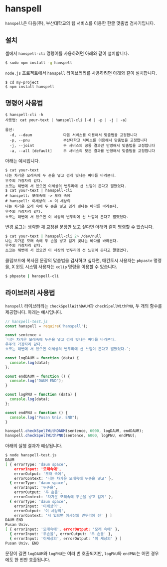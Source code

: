 # hanspell
`hanspell`은 다음(주), 부산대학교의 웹 서비스를 이용한 한글 맞춤법 검사기입니다.

## 설치
셸에서 `hanspell-cli` 명령어를 사용하려면 아래와 같이 설치합니다. 
```sh
$ sudo npm install -g hanspell
```
`node.js` 프로젝트에서 `hanspell` 라이브러리를 사용하려면 아래와 같이 
설치합니다. 
```
$ cd my-project
$ npm install hanspell
```

## 명령어 사용법

```
$ hanspell-cli -h
사용법: cat your-text | hanspell-cli [-d | -p | -j | -a] 

옵션:
  -d, --daum              다음 서비스를 이용해서 맞춤법을 교정합니다
  -p, --pnu               부산대학교 서비스를 이용해서 맞춤법을 교정합니다
  -j, --joint             두 서비스의 공통 결과만 반영해서 맞춤법을 교정합니다
  -a, --all [default]     두 서비스의 모든 결과를 반영해서 맞춤법을 교정합니다
```

아래는 예시입니다.
```
$ cat your-text
나는 차가운 모래속에 두 손을 넣고 검게 빛나는 바다를 바라본다.
우주의 가장자리 같다.
쇼코는 해변에 서 있으면 이세상의 변두리에 선 느낌이 든다고 말했었다.
$ cat your-text | hanspell-cli
# hanspell: 모래속에 -> 모래 속에
# hanspell: 이세상의 -> 이 세상의
나는 차가운 모래 속에 두 손을 넣고 검게 빛나는 바다를 바라본다.
우주의 가장자리 같다.
쇼코는 해변에 서 있으면 이 세상의 변두리에 선 느낌이 든다고 말했었다.
```
변경 로그는 생략한 채 교정된 문장만 보고 싶다면 아래와 같이 명령할 수 있습니다.
```bash
$ cat your-text | hanspell-cli 2> /dev/null
나는 차가운 모래 속에 두 손을 넣고 검게 빛나는 바다를 바라본다.
우주의 가장자리 같다.
쇼코는 해변에 서 있으면 이 세상의 변두리에 선 느낌이 든다고 말했었다.
```
클립보드에 복사된 문장의 맞춤법을 검사하고 싶다면, 매킨토시 사용자는 `pbpaste`
명령을, X 윈도 시스템 사용자는 `xclip` 명령을 이용할 수 있습니다.
```sh
$ pbpaste | hanspell-cli
```

## 라이브러리 사용법
`hanspell` 라이브러리는 `checkSpellWithDAUM`과 `checkSpellWithPNU`, 두 개의 
함수를 제공합니다. 아래는 예시입니다.
```js
// hanspell-test.js
const hanspell = require('hanspell');

const sentence =
`나는 차가운 모래속에 두손을 넣고 검게 빛나는 바다를 바라본다.
우주의 가장자리 같다.
쇼코는 해변에 서 있으면 이세상의 변두리에 선 느낌이 든다고 말했었다.`;

const logDAUM = function (data) {
  console.log(data);
};

const endDAUM = function () {
  console.log("DAUM END");
}

const logPNU = function (data) {
  console.log(data);
};

const endPNU = function () {
  console.log("Pusan Univ. END");
}

hanspell.checkSpellWithDAUM(sentence, 6000, logDAUM, endDAUM);
hanspell.checkSpellWithPNU(sentence, 6000, logPNU, endPNU);
```
아래의 실행 결과가 예상됩니다.
```sh
$ node hanspell-test.js
DAUM
[ { errorType: 'daum space',
    errorInput: '모래속에',
    errorOutput: '모래 속에',
    errorContext: '나는 차가운 모래속에 두손을 넣고' },
  { errorType: 'daum space',
    errorInput: '두손을',
    errorOutput: '두 손을',
    errorContext: '차가운 모래속에 두손을 넣고 검게' },
  { errorType: 'daum space',
    errorInput: '이세상의',
    errorOutput: '이 세상의',
    errorContext: '서 있으면 이세상의 변두리에 선' } ]
DAUM END
Pusan Univ.
[ { errorInput: '모래속에', errorOutput: '모래 속에' },
  { errorInput: '두손을', errorOutput: '두 손을' },
  { errorInput: '이세상의', errorOutput: '이 세상의' } ]
Pusan Univ. END
```
문장이 길면 `logDAUM`와 `logPNU`는 여러 번 호출되지만, `logPNU`와 `endPNU`는
어떤 경우에도 한 번만 호출됩니다.
